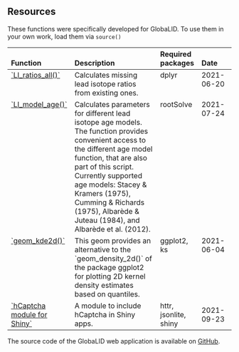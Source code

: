 ## Resources

These functions were specifically developed for GlobaLID. To use them in
your own work, load them via `source()`

<table cellpadding="5">
<thead>
<tr>
<th style="text-align:left;vertical-align: bottom !important;">
Function
</th>
<th style="text-align:left;vertical-align: bottom !important;">
Description
</th>
<th style="text-align:left;vertical-align: bottom !important;">
Required packages
</th>
<th style="text-align:left;vertical-align: bottom !important;">
Date
</th>
</tr>
</thead>
<tbody>
<tr>
<td style="text-align:left;vertical-align: top !important;">
<a href="../scripts/calculate_ratios.R">`LI_ratios_all()`</a>
</td>
<td style="text-align:left;vertical-align: top !important;">
Calculates missing lead isotope ratios from existing ones.
</td>
<td style="text-align:left;vertical-align: top !important;">
dplyr
</td>
<td style="text-align:left;vertical-align: top !important;width: 15%; ">
2021-06-20
</td>
</tr>
<tr>
<td style="text-align:left;vertical-align: top !important;">
<a href="../scripts/calculate_model_ages.R">`LI_model_age()`</a>
</td>
<td style="text-align:left;vertical-align: top !important;">
Calculates parameters for different lead isotope age models. The
function provides convenient access to the different age model function,
that are also part of this script. Currently supported age models:
Stacey & Kramers (1975), Cumming & Richards (1975), Albarède & Juteau
(1984), and Albarède et al. (2012).
</td>
<td style="text-align:left;vertical-align: top !important;">
rootSolve
</td>
<td style="text-align:left;vertical-align: top !important;width: 15%; ">
2021-07-24
</td>
</tr>
<tr>
<td style="text-align:left;vertical-align: top !important;">
<a href="../scripts/geom_kde2d.R">`geom_kde2d()`</a>
</td>
<td style="text-align:left;vertical-align: top !important;">
This geom provides an alternative to the `geom_density_2d()` of the
package ggplot2 for plotting 2D kernel density estimates based on
quantiles.
</td>
<td style="text-align:left;vertical-align: top !important;">
ggplot2, ks
</td>
<td style="text-align:left;vertical-align: top !important;width: 15%; ">
2021-06-04
</td>
</tr>
<tr>
<td style="text-align:left;">
<a href="../scripts/hCaptcha_module.R">`hCaptcha module for Shiny`</a>
</td>
<td style="text-align:left;">
A module to include hCaptcha in Shiny apps.
</td>
<td style="text-align:left;">
httr, jsonlite, shiny
</td>
<td style="text-align:left;width: 15%; ">
2021-09-23
</td>
</tr>
</tbody>
</table>

The source code of the GlobaLID web application is available on
[GitHub](https://github.com/archmetalDBM/GlobaLID-App).
